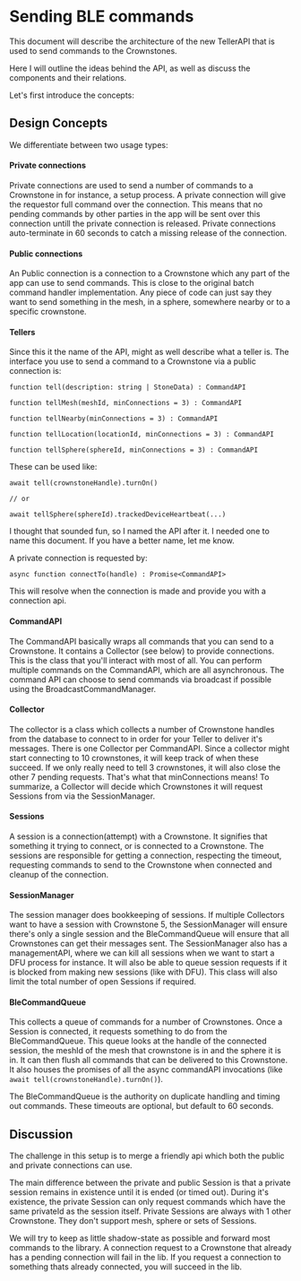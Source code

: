 # Sending BLE commands

This document will describe the architecture of the new TellerAPI that is used to send commands to the Crownstones.

Here I will outline the ideas behind the API, as well as discuss the components and their relations. 

Let's first introduce the concepts:

## Design Concepts
We differentiate between two usage types:
#### Private connections
Private connections are used to send a number of commands to a Crownstone in for instance, a setup process. A private connection
will give the requestor full command over the connection. This means that no pending commands by other parties in the app will 
be sent over this connection untill the private connection is released.
Private connections auto-terminate in 60 seconds to catch a missing release of the connection.
  
#### Public connections
An Public connection is a connection to a Crownstone which any part of the app can use to send commands. This is close to the original batch command handler implementation.
Any piece of code can just say they want to send something in the mesh, in a sphere, somewhere nearby or to a specific crownstone.

#### Tellers
Since this it the name of the API, might as well describe what a teller is. The interface you use to send a command to a Crownstone via a public connection is:
```
function tell(description: string | StoneData) : CommandAPI 

function tellMesh(meshId, minConnections = 3) : CommandAPI 

function tellNearby(minConnections = 3) : CommandAPI 

function tellLocation(locationId, minConnections = 3) : CommandAPI 

function tellSphere(sphereId, minConnections = 3) : CommandAPI 
```

These can be used like:
```
await tell(crownstoneHandle).turnOn()

// or

await tellSphere(sphereId).trackedDeviceHeartbeat(...)
```

I thought that sounded fun, so I named the API after it. I needed one to name this document. If you have a better name, let me know.

A private connection is requested by:
```
async function connectTo(handle) : Promise<CommandAPI>
```
This will resolve when the connection is made and provide you with a connection api.

#### CommandAPI
The CommandAPI basically wraps all commands that you can send to a Crownstone. It contains a Collector (see below) to provide connections. This is the class that you'll
interact with most of all. You can perform multiple commands on the CommandAPI, which are all asynchronous.
The command API can choose to send commands via broadcast if possible using the BroadcastCommandManager.

#### Collector
The collector is a class which collects a number of Crownstone handles from the database to connect to in order for your Teller to deliver it's messages.
There is one Collector per CommandAPI. Since a collector might start connecting to 10 crownstones, it will keep track of when these succeed. If we only really need 
to tell 3 crownstones, it will also close the other 7 pending requests. That's what that minConnections means! To summarize, a Collector will decide which Crownstones
it will request Sessions from via the SessionManager.

#### Sessions
A session is a connection(attempt) with a Crownstone. It signifies that something it trying to connect, or is connected to a Crownstone. The sessions are responsible for 
getting a connection, respecting the timeout, requesting commands to send to the Crownstone when connected and cleanup of the connection.

#### SessionManager
The session manager does bookkeeping of sessions. If multiple Collectors want to have a session with Crownstone 5, the SessionManager will ensure there's only a single session 
and the BleCommandQueue will ensure that all Crownstones can get their messages sent. The SessionManager also has a managementAPI, where we can kill all sessions when we 
want to start a DFU process for instance. It will also be able to queue session requests if it is blocked from making new sessions (like with DFU). This class will also limit 
the total number of open Sessions if required.

#### BleCommandQueue
This collects a queue of commands for a number of Crownstones. Once a Session is connected, it requests something to do from the BleCommandQueue. This queue looks at the
handle of the connected session, the meshId of the mesh that crownstone is in and the sphere it is in. It can then flush all commands that can be delivered to this Crownstone.
It also houses the promises of all the async commandAPI invocations (like ```await tell(crownstoneHandle).turnOn()```).

The BleCommandQueue is the authority on duplicate handling and timing out commands. These timeouts are optional, but default to 60 seconds.

## Discussion

The challenge in this setup is to merge a friendly api which both the public and private connections can use.

The main difference between the private and public Session is that a private session remains in existence until it is ended (or timed out). During it's existence, the private Session can
only request commands which have the same privateId as the session itself. Private Sessions are always with 1 other Crownstone. They don't support mesh, sphere or sets of Sessions.

We will try to keep as little shadow-state as possible and forward most commands to the library. A connection request to a Crownstone that already has a pending connection will fail in the lib.
If you request a connection to something thats already connected, you will succeed in the lib.
